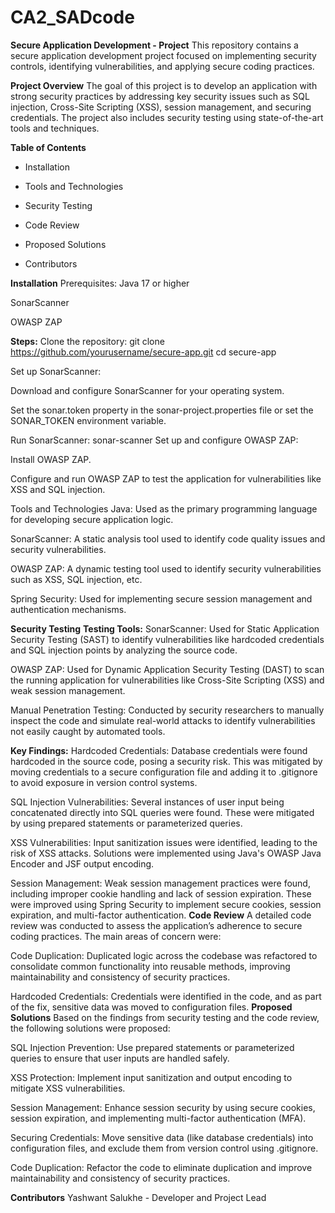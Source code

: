 # CA2_SADcode
**Secure Application Development - Project**
This repository contains a secure application development project focused on implementing security controls, identifying vulnerabilities, and applying secure coding practices.

**Project Overview**
The goal of this project is to develop an application with strong security practices by addressing key security issues such as SQL injection, Cross-Site Scripting (XSS), session management, and securing credentials. The project also includes security testing using state-of-the-art tools and techniques.

**Table of Contents**
- Installation

- Tools and Technologies

- Security Testing

- Code Review

- Proposed Solutions

- Contributors

**Installation**
Prerequisites:
Java 17 or higher

SonarScanner

OWASP ZAP

**Steps:**
Clone the repository: 
git clone https://github.com/yourusername/secure-app.git
cd secure-app

Set up SonarScanner:

Download and configure SonarScanner for your operating system.

Set the sonar.token property in the sonar-project.properties file or set the SONAR_TOKEN environment variable.

Run SonarScanner:
sonar-scanner
Set up and configure OWASP ZAP:

Install OWASP ZAP.

Configure and run OWASP ZAP to test the application for vulnerabilities like XSS and SQL injection.

Tools and Technologies
Java: Used as the primary programming language for developing secure application logic.

SonarScanner: A static analysis tool used to identify code quality issues and security vulnerabilities.

OWASP ZAP: A dynamic testing tool used to identify security vulnerabilities such as XSS, SQL injection, etc.

Spring Security: Used for implementing secure session management and authentication mechanisms.

**Security Testing**
**Testing Tools:**
SonarScanner: Used for Static Application Security Testing (SAST) to identify vulnerabilities like hardcoded credentials and SQL injection points by analyzing the source code.

OWASP ZAP: Used for Dynamic Application Security Testing (DAST) to scan the running application for vulnerabilities like Cross-Site Scripting (XSS) and weak session management.

Manual Penetration Testing: Conducted by security researchers to manually inspect the code and simulate real-world attacks to identify vulnerabilities not easily caught by automated tools.

**Key Findings:**
Hardcoded Credentials: Database credentials were found hardcoded in the source code, posing a security risk. This was mitigated by moving credentials to a secure configuration file and adding it to .gitignore to avoid exposure in version control systems.

SQL Injection Vulnerabilities: Several instances of user input being concatenated directly into SQL queries were found. These were mitigated by using prepared statements or parameterized queries.

XSS Vulnerabilities: Input sanitization issues were identified, leading to the risk of XSS attacks. Solutions were implemented using Java's OWASP Java Encoder and JSF output encoding.

Session Management: Weak session management practices were found, including improper cookie handling and lack of session expiration. These were improved using Spring Security to implement secure cookies, session expiration, and multi-factor authentication.
**Code Review**
A detailed code review was conducted to assess the application’s adherence to secure coding practices. The main areas of concern were:

Code Duplication: Duplicated logic across the codebase was refactored to consolidate common functionality into reusable methods, improving maintainability and consistency of security practices.

Hardcoded Credentials: Credentials were identified in the code, and as part of the fix, sensitive data was moved to configuration files.
**Proposed Solutions**
Based on the findings from security testing and the code review, the following solutions were proposed:

SQL Injection Prevention: Use prepared statements or parameterized queries to ensure that user inputs are handled safely.

XSS Protection: Implement input sanitization and output encoding to mitigate XSS vulnerabilities.

Session Management: Enhance session security by using secure cookies, session expiration, and implementing multi-factor authentication (MFA).

Securing Credentials: Move sensitive data (like database credentials) into configuration files, and exclude them from version control using .gitignore.

Code Duplication: Refactor the code to eliminate duplication and improve maintainability and consistency of security practices.

**Contributors**
Yashwant Salukhe - Developer and Project Lead
